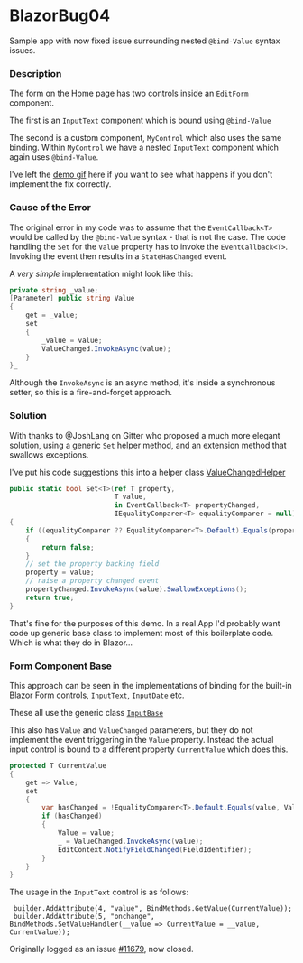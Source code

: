 # BlazorBug04
Sample app with now fixed issue surrounding nested `@bind-Value` syntax issues.

### Description

The form on the Home page has two controls inside an `EditForm` component.

The first is an `InputText` component which is bound using `@bind-Value`

The second is a custom component, `MyControl` which also uses the same binding.
Within `MyControl` we have a nested `InputText` component which again uses
`@bind-Value`.

I've left the [demo gif](BlazorBug04.gif) here if you want to see what happens if
you don't implement the fix correctly.


### Cause of the Error

The original error in my code was to assume that the `EventCallback<T>` would be 
called by the `@bind-Value` syntax - that is not the case. The code handling the 
`Set` for the `Value` property has to invoke the `EventCallback<T>`. Invoking 
the event then results in a `StateHasChanged` event.

A *very simple* implementation might look like this:
```cs
private string _value;
[Parameter] public string Value
{
    get = _value;
    set 
    {
        _value = value;
        ValueChanged.InvokeAsync(value);
    }
}_
```
Although the `InvokeAsync` is an async method, it's inside a synchronous setter, so this is 
a fire-and-forget approach.

### Solution

With thanks to @JoshLang on Gitter who proposed a much more elegant solution, using a generic `Set` 
helper method, and an extension method that swallows exceptions. 

I've put his code suggestions this into a helper class [ValueChangedHelper](https://github.com/conficient/BlazorBug04/blob/master/BlazorBug04/Shared/ValueChangedHelper.cs)
```cs
public static bool Set<T>(ref T property,
                          T value,
                          in EventCallback<T> propertyChanged,
                          IEqualityComparer<T> equalityComparer = null)
{
    if ((equalityComparer ?? EqualityComparer<T>.Default).Equals(property, value))
    {
        return false;
    }
    // set the property backing field
    property = value;
    // raise a property changed event
    propertyChanged.InvokeAsync(value).SwallowExceptions();
    return true;
}
```
That's fine for the purposes of this demo. In a real App I'd probably want 
code up generic base class to implement most of this boilerplate code. Which 
is what they do in Blazor... 

### Form Component Base

This approach can be seen in the implementations of binding for the built-in
Blazor Form controls, `InputText`, `InputDate` etc.

These all use the generic class [`InputBase`](https://github.com/aspnet/AspNetCore/blob/master/src/Components/Components/src/Forms/InputComponents/InputBase.cs)

This also has `Value` and `ValueChanged` parameters, but they do not implement the 
event triggering in the `Value` property. Instead the actual input control is bound
to a different property `CurrentValue` which does this. 
```cs
protected T CurrentValue 
{ 
    get => Value; 
    set 
    { 
        var hasChanged = !EqualityComparer<T>.Default.Equals(value, Value); 
        if (hasChanged) 
        { 
            Value = value; 
            _ = ValueChanged.InvokeAsync(value); 
            EditContext.NotifyFieldChanged(FieldIdentifier); 
        } 
    } 
} 
```
The usage in the `InputText` control is as follows:
```
 builder.AddAttribute(4, "value", BindMethods.GetValue(CurrentValue));
 builder.AddAttribute(5, "onchange", BindMethods.SetValueHandler(__value => CurrentValue = __value, CurrentValue));
```


Originally logged as an issue [#11679](https://github.com/aspnet/AspNetCore/issues/11679), now closed.
